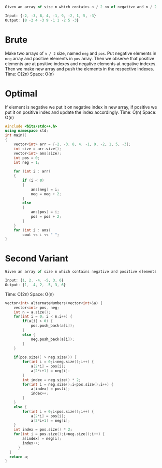 ```js
Given an array of size n which contains n / 2 no of negative and n / 2 positive elements. Return an array that contains elements in the format : {pos, neg, ...}

Input: {-2, -3, 8, 4, -1, 9, -2, 1, 5, -3}
Output: {8 -2 4 -3 9 -1 1 -2 5 -3}
```

# Brute
Make two arrays of `n / 2` size, named `neg` and `pos`. Put negative elements in `neg` array and positive elements in `pos` array. Then we observe that positive elements are at positive indexes and negative elements at negative indexes. Then we make new array and push the elements in the respective indexes. 
Time: O(2n)
Space: O(n)

# Optimal
If element is negative we put it on negative index in new array, if positive we put it on positive index and update the index accordingly. 
Time: O(n)
Space: O(n)
```cpp
#include <bits/stdc++.h>
using namespace std;
int main()
{
    vector<int> arr = {-2, -3, 8, 4, -1, 9, -2, 1, 5, -3};
    int size = arr.size();
    vector<int> ans(size);
    int pos = 0;
    int neg = 1;
    
    for (int i : arr)
    {
        if (i < 0)
        {
            ans[neg] = i;
            neg = neg + 2;
        }
        else
        {
            ans[pos] = i;
            pos = pos + 2;
        }
    }
    for (int i : ans)
        cout << i << " ";
}
```

# Second Variant
```js
Given an array of size n which contains negative and positive elements. Return an array that contains elements in the format : {pos, neg, ...}

Input: {1, 2, -4, -5, 3, 6}
Output: {1, -4, 2, -5, 3, 6}
```

Time: O(2n)
Space: O(n)
```cpp
vector<int> alternateNumbers(vector<int>&a) {
	vector<int> pos, neg; 
	int n = a.size();
	for(int i = 0; i < n;i++) {
		if(a[i] > 0) {
			pos.push_back(a[i]);
		}
		else {
			neg.push_back(a[i]);
		}
	}
	
	if(pos.size() > neg.size()) {
		for(int i = 0;i<neg.size();i++) {
			a[2*i] = pos[i];
			a[2*i+1] = neg[i]:
		}
		int index = neg.size() * 2;
		for(int i = neg.size();i<pos.size();i++) {
			a[index] = posli];
			index++;
		}
	}
	else {
		for(int i = 0;i<pos.size();i++) {
			a[2*i] = pos[i];
			a[2*i+1] = neg[i];
	}
	int index = pos.size() * 2;
	for(int i = pos.size();i<neg.size();i++) {
		a[index] = neg[i];
		index++;
	  }
  }
  return a;
}
```

